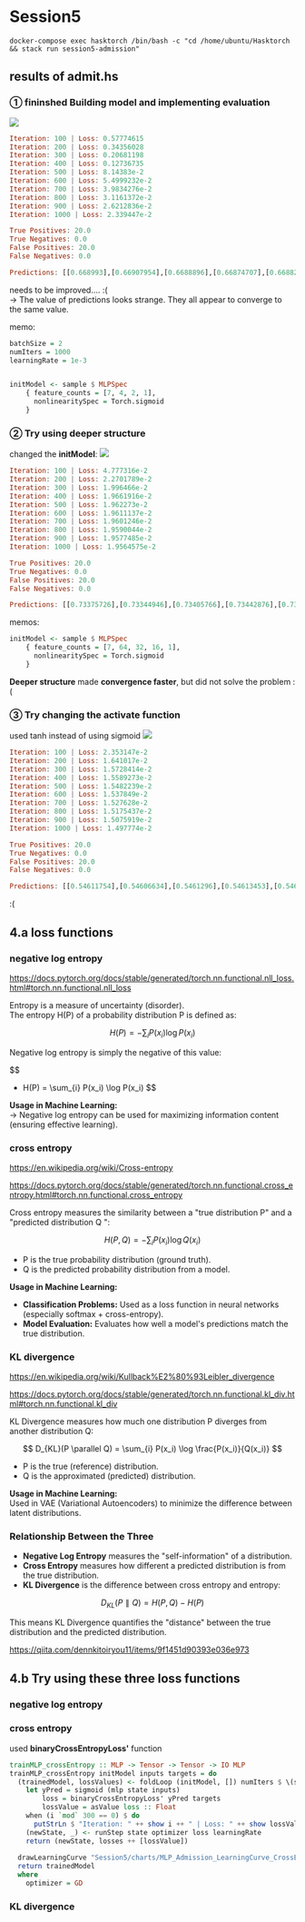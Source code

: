 # Session5
```
docker-compose exec hasktorch /bin/bash -c "cd /home/ubuntu/Hasktorch && stack run session5-admission"
```

## results of admit.hs
### ① fininshed Building model and implementing evaluation  
![](charts/MLP_Admission_LearningCurve_1.png)
```haskell
Iteration: 100 | Loss: 0.57774615
Iteration: 200 | Loss: 0.34356028
Iteration: 300 | Loss: 0.20681198
Iteration: 400 | Loss: 0.12736735
Iteration: 500 | Loss: 8.14383e-2
Iteration: 600 | Loss: 5.4999232e-2
Iteration: 700 | Loss: 3.9834276e-2
Iteration: 800 | Loss: 3.1161372e-2
Iteration: 900 | Loss: 2.6212836e-2
Iteration: 1000 | Loss: 2.339447e-2

True Positives: 20.0
True Negatives: 0.0
False Positives: 20.0
False Negatives: 0.0

Predictions: [[0.668993],[0.66907954],[0.6688896],[0.66874707],[0.66882074],[0.6706444],[0.6687267],[0.66872394],[0.66911626],[0.668723],[0.66924596],[0.6687355],[0.6687292],[0.6687647],[0.66872895],[0.66880524],[0.6687602],[0.66906905],[0.6687445],[0.66874284],[0.66872525],[0.66874874],[0.668723],[0.6687224],[0.66872215],[0.66872275],[0.6687222],[0.66872215],[0.66872215],[0.6687224],[0.66872287],[0.6687248],[0.66872215],[0.66872215],[0.66872215],[0.6687224],[0.6687231],[0.66872215],[0.6687222],[0.66872245]]
```
needs to be improved.... :(   
→ The value of predictions looks strange. 
They all appear to converge to the same value.  


memo: 
```haskell 
batchSize = 2  
numIters = 1000  
learningRate = 1e-3  


initModel <- sample $ MLPSpec
    { feature_counts = [7, 4, 2, 1],
      nonlinearitySpec = Torch.sigmoid
    }
```
### ② Try using deeper structure  
changed the **initModel**:
![](charts/MLP_Admission_LearningCurve_2.png)
```haskell
Iteration: 100 | Loss: 4.777316e-2
Iteration: 200 | Loss: 2.2701789e-2
Iteration: 300 | Loss: 1.996466e-2
Iteration: 400 | Loss: 1.9661916e-2
Iteration: 500 | Loss: 1.962273e-2
Iteration: 600 | Loss: 1.9611137e-2
Iteration: 700 | Loss: 1.9601246e-2
Iteration: 800 | Loss: 1.9590044e-2
Iteration: 900 | Loss: 1.9577485e-2
Iteration: 1000 | Loss: 1.9564575e-2

True Positives: 20.0
True Negatives: 0.0
False Positives: 20.0
False Negatives: 0.0

Predictions: [[0.73375726],[0.73344946],[0.73405766],[0.73442876],[0.734144],[0.733521],[0.735383],[0.73549664],[0.73388577],[0.73565185],[0.7337775],[0.7344847],[0.73481727],[0.7342429],[0.7349076],[0.73414826],[0.7342639],[0.7339337],[0.734488],[0.7345637],[0.73521936],[0.73427594],[0.73556995],[0.7356576],[0.7356755],[0.73562765],[0.7356809],[0.73567986],[0.73567927],[0.7356744],[0.7355683],[0.73523915],[0.7356781],[0.7356684],[0.7356672],[0.73565316],[0.7355014],[0.73566675],[0.7356763],[0.73564756]]
```
memos: 
```haskell
initModel <- sample $ MLPSpec
    { feature_counts = [7, 64, 32, 16, 1],
      nonlinearitySpec = Torch.sigmoid
    }
```
**Deeper structure** made **convergence faster**, but did not solve the problem :(  

### ③ Try changing the activate function
used tanh instead of using sigmoid
![](charts/MLP_Admission_LearningCurve_3.png)
```haskell
Iteration: 100 | Loss: 2.353147e-2
Iteration: 200 | Loss: 1.641017e-2
Iteration: 300 | Loss: 1.5728414e-2
Iteration: 400 | Loss: 1.5589273e-2
Iteration: 500 | Loss: 1.5482239e-2
Iteration: 600 | Loss: 1.537849e-2
Iteration: 700 | Loss: 1.527628e-2
Iteration: 800 | Loss: 1.5175437e-2
Iteration: 900 | Loss: 1.5075919e-2
Iteration: 1000 | Loss: 1.497774e-2

True Positives: 20.0
True Negatives: 0.0
False Positives: 20.0
False Negatives: 0.0

Predictions: [[0.54611754],[0.54606634],[0.5461296],[0.54613453],[0.5461305],[0.5444742],[0.54799426],[0.55484796],[0.5461137],[0.56132764],[0.5461002],[0.5461426],[0.5461975],[0.5461306],[0.5461449],[0.5461303],[0.546131],[0.5460937],[0.5461309],[0.546131],[0.54647994],[0.54613066],[0.5536328],[0.5544934],[0.5644683],[0.5585991],[0.55455554],[0.57017356],[0.5568749],[0.5563339],[0.54965824],[0.5461992],[0.55653197],[0.5639078],[0.573489],[0.5560953],[0.54675984],[0.56471664],[0.55368185],[0.5608654]]
```
:(  

## 4.a loss functions

### negative log entropy
https://docs.pytorch.org/docs/stable/generated/torch.nn.functional.nll_loss.html#torch.nn.functional.nll_loss

Entropy is a measure of uncertainty (disorder).  
The entropy  H(P)  of a probability distribution  P  is defined as:

$$
H(P) = - \sum_{i} P(x_i) \log P(x_i)
$$

Negative log entropy is simply the negative of this value:

$$
- H(P) = \sum_{i} P(x_i) \log P(x_i)
$$

**Usage in Machine Learning:**  
→ Negative log entropy can be used for maximizing information content (ensuring effective learning).

### cross entropy
https://en.wikipedia.org/wiki/Cross-entropy

https://docs.pytorch.org/docs/stable/generated/torch.nn.functional.cross_entropy.html#torch.nn.functional.cross_entropy

Cross entropy measures the similarity between a "true distribution P" and a "predicted distribution Q ":

$$
H(P, Q) = - \sum_{i} P(x_i) \log Q(x_i)
$$

- P is the true probability distribution (ground truth).
- Q is the predicted probability distribution from a model.


**Usage in Machine Learning:**    
- **Classification Problems:** Used as a loss function in neural networks (especially softmax + cross-entropy).
- **Model Evaluation:** Evaluates how well a model's predictions match the true distribution.

### KL divergence
https://en.wikipedia.org/wiki/Kullback%E2%80%93Leibler_divergence

https://docs.pytorch.org/docs/stable/generated/torch.nn.functional.kl_div.html#torch.nn.functional.kl_div

KL Divergence measures how much one distribution P diverges from another distribution Q:

$$
D_{KL}(P \parallel Q) = \sum_{i} P(x_i) \log \frac{P(x_i)}{Q(x_i)}
$$

- P is the true (reference) distribution.
- Q is the approximated (predicted) distribution.

**Usage in Machine Learning:**    
Used in VAE (Variational Autoencoders) to minimize the difference between latent distributions.

### Relationship Between the Three
- **Negative Log Entropy** measures the "self-information" of a distribution.
- **Cross Entropy** measures how different a predicted distribution is from the true distribution.
- **KL Divergence** is the difference between cross entropy and entropy:

$$
D_{KL}(P \parallel Q) = H(P, Q) - H(P)
$$

This means KL Divergence quantifies the "distance" between the true distribution and the predicted distribution.

https://qiita.com/dennkitoiryou11/items/9f1451d90393e036e973

## 4.b Try using these three loss functions

### negative log entropy

### cross entropy
used  **binaryCrossEntropyLoss'** function
```haskell
trainMLP_crossEntropy :: MLP -> Tensor -> Tensor -> IO MLP
trainMLP_crossEntropy initModel inputs targets = do
  (trainedModel, lossValues) <- foldLoop (initModel, []) numIters $ \(state, losses) i -> do
    let yPred = sigmoid (mlp state inputs)
        loss = binaryCrossEntropyLoss' yPred targets
        lossValue = asValue loss :: Float
    when (i `mod` 300 == 0) $ do
      putStrLn $ "Iteration: " ++ show i ++ " | Loss: " ++ show lossValue
    (newState, _) <- runStep state optimizer loss learningRate
    return (newState, losses ++ [lossValue])
  
  drawLearningCurve "Session5/charts/MLP_Admission_LearningCurve_CrossEntropy.png" "Learning Curve (Binary Cross Entropy)" [("Training Loss", lossValues)]
  return trainedModel
  where
    optimizer = GD


```

### KL divergence
